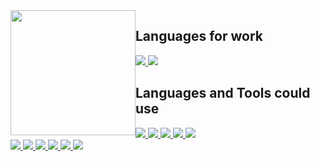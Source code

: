 <a href="#">
  <img height="200" style="pointer-events: none;float: left;" src="https://readme-for-github.vercel.app/api?username=ReverseSacle&show_icons=true&include_all_commits=true&exclude_repo=ReadMe&bg_color=30,e96443,904e95&title_color=fff&text_color=fff&icon_color=ffe6fa" />
</a>

<h2>Languages for work</h2>
<a href="#">
  <img style="pointer-events: none;" src="https://img.shields.io/badge/-C-192133?style=flat-square&logo=c&logoColor=white" />
  <img style="pointer-events: none;" src="https://img.shields.io/badge/-C++-192133?style=flat-square&logo=cplusplus&logoColor=white" />
</a>

<h2>Languages and Tools could use</h2>
<a href="#">
  <img style="pointer-events: none;" src="https://img.shields.io/badge/-Rust-192133?style=flat-square&logo=Rust&logoColor=white" />
  <img style="pointer-events: none;" src="https://img.shields.io/badge/-HTML-192133?style=flat-square&logo=html5&logoColor=white" />
  <img style="pointer-events: none;" src="https://img.shields.io/badge/-CSS-192133?style=flat-square&logo=css3&logoColor=white" />
  <img style="pointer-events: none;" src="https://img.shields.io/badge/-JavaScript-192133?style=flat-square&logo=javascript&logoColor=white" />
  <img style="pointer-events: none;" src="https://img.shields.io/badge/-Markdown-192133?style=flat-square&logo=markdown&logoColor=white" />
  <br/>
  <img style="pointer-events: none;" src="https://img.shields.io/badge/-Linux-192133?style=flat-square&logo=linux&logoColor=white" />
  <img style="pointer-events: none;" src="https://img.shields.io/badge/-Git-192133?style=flat-square&logo=git&logoColor=white" />
  <img style="pointer-events: none;" src="https://img.shields.io/badge/-Make-192133?style=flat-square&logo=make&logoColor=white" />
  <img style="pointer-events: none;" src="https://img.shields.io/badge/-MySQL-192133?style=flat-square&logo=mysql&logoColor=white" />
  <img style="pointer-events: none;" src="https://img.shields.io/badge/-Nginx-192133?style=flat-square&logo=nginx&logoColor=white" />
    <img style="pointer-events: none;" src="https://img.shields.io/badge/-OBS Studio-192133?style=flat-square&logo=OBS Studio&logoColor=white" />
</a>

